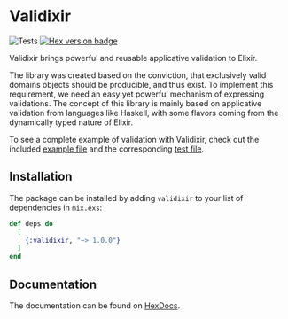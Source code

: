 # Validixir

![Tests](https://github.com/smoes/validixir/actions/workflows/main.yaml/badge.svg)
[![Hex version badge](https://img.shields.io/hexpm/v/validixir.svg)](https://hex.pm/packages/validixir)

Validixir brings powerful and reusable applicative validation to Elixir.

The library was created based on the conviction, that exclusively valid domains objects should be producible, and thus exist.
To implement this requirement, we need an easy yet powerful mechanism of expressing validations. The concept of this library is mainly based on applicative validation from languages like Haskell, with some flavors coming from the dynamically typed nature of Elixir.

To see a complete example of validation with Validixir, check out the included [example file](test/example.exs) and the corresponding [test file](test/validixir_test.exs).

## Installation

The package can be installed by adding `validixir` to your list of dependencies in `mix.exs`:

```elixir
def deps do
  [
    {:validixir, "~> 1.0.0"}
  ]
end
```

## Documentation
The documentation can be found on [HexDocs](https://hexdocs.pm/validixir).
